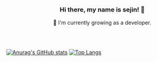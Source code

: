 ### <p align="center">Hi there, my name is sejin!  👋  </p>
<p align="center"> 🌱 I'm currently growing as a developer. </p> 



</br>
</br>


[![Anurag's GitHub stats](https://github-readme-stats.vercel.app/api?username=sejins)](https://github.com/anuraghazra/github-readme-stats)     [![Top Langs](https://github-readme-stats.vercel.app/api/top-langs/?username=sejins&layout=compact)](https://github.com/anuraghazra/github-readme-stats)


